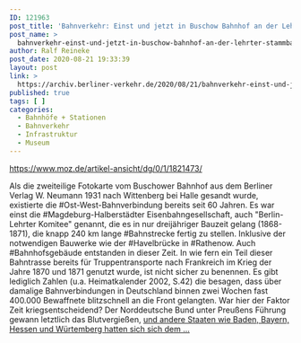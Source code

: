 ```yaml
---
ID: 121963
post_title: 'Bahnverkehr: Einst und jetzt in Buschow Bahnhof an der Lehrter Stammbahn, aus MOZ'
post_name: >
  bahnverkehr-einst-und-jetzt-in-buschow-bahnhof-an-der-lehrter-stammbahn-aus-moz
author: Ralf Reineke
post_date: 2020-08-21 19:33:39
layout: post
link: >
  https://archiv.berliner-verkehr.de/2020/08/21/bahnverkehr-einst-und-jetzt-in-buschow-bahnhof-an-der-lehrter-stammbahn-aus-moz/
published: true
tags: [ ]
categories:
  - Bahnhöfe + Stationen
  - Bahnverkehr
  - Infrastruktur
  - Museum
---
```

https://www.moz.de/artikel-ansicht/dg/0/1/1821473/

Als die zweiteilige Fotokarte vom Buschower Bahnhof aus dem Berliner Verlag W. Neumann 1931 nach Wittenberg bei Halle gesandt wurde, existierte die #Ost-West-Bahnverbindung bereits seit 60 Jahren. Es war einst die #Magdeburg-Halberstädter Eisenbahngesellschaft, auch "Berlin-Lehrter Komitee" genannt, die es in nur dreijähriger Bauzeit gelang (1868-1871), die knapp 240 km lange #Bahnstrecke fertig zu stellen. Inklusive der notwendigen Bauwerke wie der #Havelbrücke in #Rathenow.
Auch #Bahnhofsgebäude entstanden in dieser Zeit. In wie fern ein Teil dieser Bahntrasse bereits für Truppentransporte nach Frankreich im Krieg der Jahre 1870 und 1871 genutzt wurde, ist nicht sicher zu benennen. Es gibt lediglich Zahlen (u.a. Heimatkalender 2002, S.42) die besagen, dass über damalige Bahnverbindungen in Deutschland binnen zwei Wochen fast 400.000 Bewaffnete blitzschnell an die Front gelangten. War hier der Faktor Zeit kriegsentscheidend? Der Norddeutsche Bund unter Preußens Führung gewann letztlich das Blutvergießen, <a href="https://www.moz.de/artikel-ansicht/dg/0/1/1821473/">und andere Staaten wie Baden, Bayern, Hessen und Würtemberg hatten sich sich dem ...</a>